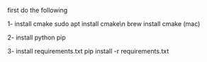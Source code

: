 first do the following

1-  install cmake
    sudo apt install cmake\n
    brew install cmake (mac)

2- install python pip

3- install requirements.txt
    pip install -r requirements.txt
